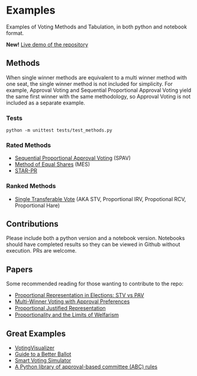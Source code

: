 # Examples

Examples of Voting Methods and Tabulation, in both python and notebook format.

**New!** [Live demo of the repository](https://electionscience.github.io/examples/lab/index.html)

## Methods

When single winner methods are equivalent to a multi winner method with one seat, the single winner method is not included for simplicity. For example, Approval Voting and Sequential Proportional Approval Voting yield the same first winner with the same methodology, so Approval Voting is not included as a separate example.

### Tests

`python -m unittest tests/test_methods.py`

### Rated Methods

- [Sequential Proportional Approval Voting](https://en.wikipedia.org/wiki/Sequential_proportional_approval_voting) (SPAV)
- [Method of Equal Shares](https://en.wikipedia.org/wiki/Method_of_Equal_Shares) (MES)
- [STAR-PR](https://electowiki.org/wiki/Allocated_Score)

### Ranked Methods

- [Single Transferable Vote](https://en.wikipedia.org/wiki/Single_transferable_vote) (AKA STV, Proportional IRV, Propotional RCV, Proportional Hare)

## Contributions

Please include both a python version and a notebook version. Notebooks should have completed results so they can be viewed in Github without execution.
PRs are welcome.

## Papers

Some recommended reading for those wanting to contribute to the repo:

- [Proportional Representation in Elections: STV vs PAV](https://www.ifaamas.org/Proceedings/aamas2019/pdfs/p1946.pdf)
- [Multi-Winner Voting with Approval Preferences](https://arxiv.org/pdf/2007.01795.pdf)
- [Proportional Justiﬁed Representation](https://ojs.aaai.org/index.php/AAAI/article/download/10611/10470)
- [Proportionality and the Limits of Welfarism](https://arxiv.org/abs/1911.11747)

## Great Examples

- [VotingVisualizer](https://www.chocolatepi.net/voteapp/)
- [Guide to a Better Ballot](https://ncase.me/ballot/)
- [Smart Voting Simulator](https://www.howtofixtheelection.com/ballot/)
- [A Python library of approval-based committee (ABC) rules](https://github.com/martinlackner/abcvoting)
